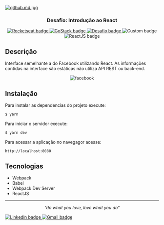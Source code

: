 [![github.md.jpg](https://www.imagemhost.com.br/images/2020/08/26/github.md.jpg)](https://www.imagemhost.com.br/image/UJa0i)

<h3 align="center">
  Desafio: Introdução ao React
</h3> 

<p align="center">
    <a href="https://rocketseat.com.br/">
        <img alt="Rocketseat badge" src="https://img.shields.io/static/v1?label=&style=plastic&logo=data:image/png;base64,iVBORw0KGgoAAAANSUhEUgAAAA8AAAAPCAYAAAA71pVKAAAABmJLR0QA/wD/AP+gvaeTAAAA4klEQVQokY3RPUqDQRDG8R8SjYUHsAw2IqI2gngDGxs7A1YWVn5cQvCjsxcPkAtY6xHsBCGilTbRwkYlFu8E1pfs5h142J3h+e8wszSPNrro4RGDpuAuXjFM9NQEPK1BI/UmgSdhvMMqrhJ4rwTu4DeMR1Fbi/wdczlwE19Jlxcc4z7ybmqewUJoA2+ZOYeqHfyLy4J5pB8c1sEOPieAH9jKzdjGQQbsY2UcNBXnPL4zD2/jIdd1GWdo4XZM504OhBusx72F/doIRbiPRdUXnYd5VrXEC0yX4AGecY2lpF7sCH+4ClIXrE+qbgAAAABJRU5ErkJggg==&message=Rocketseat&color=7159c1&logoColor=cyan">
    <a/>     
    <a href="https://rocketseat.com.br/gostack">
        <img alt="GoStack badge" src="https://img.shields.io/static/v1?label=Bootcamp&message=GoStack%2010&color=green&style=plastic">
    <a/>
    <a href="https://github.com/Rocketseat/bootcamp-gostack-desafio-04/blob/master/README.md#desafio-04-introdu%C3%A7%C3%A3o-ao-react">
        <img alt="Desafio badge" src="https://img.shields.io/static/v1?label=Desafio&message=04&color=orange&style=plastic">
    <a/>  
    <img alt="Custom badge" src="https://img.shields.io/static/v1?label=License&message=MIT&color=blue&style=plastic"> 
        <img alt="ReactJS badge" src="https://img.shields.io/static/v1?label=&style=plastic&logo=React&message=ReactJS&logoColor=white&color=61DAFB"> 
    
</p>

## Descrição
        
Interface semelhante a do Facebook utilizando React. As informações contidas na interface são estáticas não utiliza API REST ou back-end.

<p align="center">
    <img src="https://i.ibb.co/986bR3B/facebook.png" alt="facebook" border="0">
</p>               
  
## Instalação

Para instalar as dependencias do projeto execute:
```sh
$ yarn
```  

Para iniciar o servidor execute:
```sh
$ yarn dev
```  

Para acessar a aplicação no navegagor acesse:

```sh
http://localhost:8080
```

## Tecnologias  

  - Webpack
  - Babel
  - Webpack Dev Server
  - ReactJS
  
---
<p align="center" size="0.1">
    <i>"do what you love, love what you do"</i>
</p>

<p align="left">
    <a href="https://www.linkedin.com/in/alvarinojr/" target="_blank">
        <img alt="Linkedin badge" src="https://img.shields.io/static/v1?label=&style=flat-square&logo=linkedin&message=Linkedin&colorB=555">
    </>    
    <a href="mailto:alvarinojr@gmail.com" target="_blank">
        <img alt="Gmail badge" src="https://img.shields.io/static/v1?label=&style=flat-square&logo=gmail&colorB=555&message=Email">
    </>    
</p>

